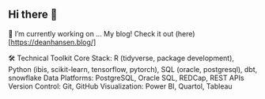 ## Hi there 👋

<!--
**deanhansen/deanhansen** is a ✨ _special_ ✨ repository because its `README.md` (this file) appears on your GitHub profile.

Here are some ideas to get you started:

- 🔭 I’m currently working on ...
- 🌱 I’m currently learning ...
- 👯 I’m looking to collaborate on ...
- 🤔 I’m looking for help with ...
- 💬 Ask me about ...
- 📫 How to reach me: ...
- 😄 Pronouns: ...
- ⚡ Fun fact: ...
-->

🔭 I’m currently working on ...
  My blog! Check it out (here)[https://deanhansen.blog/]

🛠 Technical Toolkit
  Core Stack: R (tidyverse, package development), Python (ibis, scikit-learn, tensorflow, pytorch), SQL (oracle, postgresql), dbt, snowflake
  Data Platforms: PostgreSQL, Oracle SQL, REDCap, REST APIs
  Version Control: Git, GitHub
  Visualization: Power BI, Quartol, Tableau
